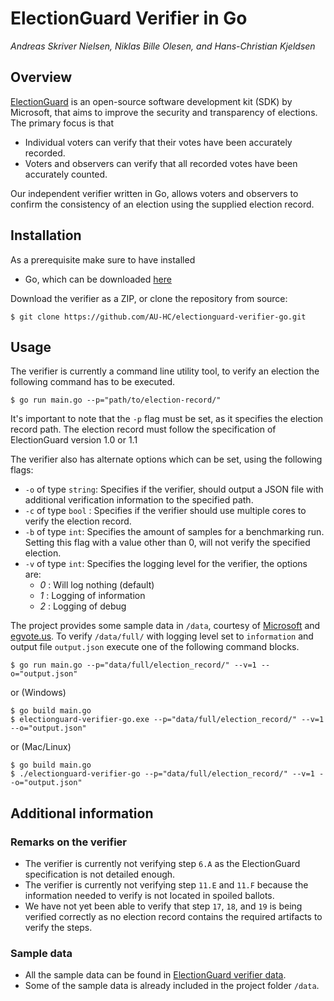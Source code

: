 # ElectionGuard Verifier in Go
*Andreas Skriver Nielsen, Niklas Bille Olesen, and Hans-Christian Kjeldsen*

## Overview
[ElectionGuard](https://github.com/microsoft/electionguard) is an open-source software development kit (SDK) by Microsoft,
that aims to improve the security and transparency of elections. The primary focus is that

- Individual voters can verify that their votes have been accurately recorded.
- Voters and observers can verify that all recorded votes have been accurately counted.

Our independent verifier written in Go, allows voters and observers to confirm the consistency of an election using the supplied election record.

## Installation
As a prerequisite make sure to have installed
- Go, which can be downloaded [here](https://go.dev/doc/install)

Download the verifier as a ZIP, or clone the repository from source:
```
$ git clone https://github.com/AU-HC/electionguard-verifier-go.git 
```

## Usage
The verifier is currently a command line utility tool, to verify an election the following command has to be executed.
```
$ go run main.go --p="path/to/election-record/"
```
It's important to note that the `-p` flag must be set, as it specifies the election record path. The election record
must follow the specification of ElectionGuard version 1.0 or 1.1

The verifier also has alternate options which can be set, using the following flags:
- `-o` of type `string`: Specifies if the verifier, should output a JSON file with additional verification information to the specified path.
- `-c` of type `bool` : Specifies if the verifier should use multiple cores to verify the election record.
- `-b` of type `int`: Specifies the amount of samples for a benchmarking run. Setting this flag with a value other than 0, will not verify the specified election.
- `-v` of type `int`: Specifies the logging level for the verifier, the options are:
    - *0* : Will log nothing (default)
    - *1* : Logging of information
    - *2* : Logging of debug

The project provides some sample data in `/data`, courtesy of [Microsoft](https://github.com/microsoft/electionguard/releases/tag/v1.1) and [egvote.us](https://www.egvote.us/cc/id/22). 
To verify `/data/full/` with logging level set to `information` and output file `output.json` execute one of the following command blocks.
```
$ go run main.go --p="data/full/election_record/" --v=1 --o="output.json" 
```
or (Windows)
```
$ go build main.go
$ electionguard-verifier-go.exe --p="data/full/election_record/" --v=1 --o="output.json" 
```
or (Mac/Linux)
```
$ go build main.go
$ ./electionguard-verifier-go --p="data/full/election_record/" --v=1 --o="output.json" 
```

## Additional information
### Remarks on the verifier
* The verifier is currently not verifying step `6.A` as the ElectionGuard specification is not detailed enough.
* The verifier is currently not verifying step `11.E` and `11.F` because the information needed to verify is not located in spoiled ballots.
* We have not yet been able to verify that step `17`, `18`, and `19` is being verified correctly as no election record contains the required artifacts to verify the steps. 

### Sample data
* All the sample data can be found in [ElectionGuard verifier data](https://github.com/au681633/electionguard-verifier-data).
* Some of the sample data is already included in the project folder `/data`.

